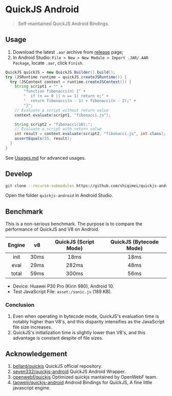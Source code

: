 # QuickJS Android

> Self-maintained QuickJS Android Bindings.

## Usage

1. Download the latest `.aar` archive from [release](https://github.com/shiqimei/quickjs-android/releases) page;
2. In Android Studio: `File > New > New Module > Import .JAR/.AAR Package`, locate `.aar`, click `Finish`.

```Java
QuickJS quickJS = new QuickJS.Builder().build();
try (JSRuntime runtime = quickJS.createJSRuntime()) {
  try (JSContext context = runtime.createJSContext()) {
    String script1 = "" +
        "function fibonacci(n) {" +
        "  if (n == 0 || n == 1) return n;" +
        "  return fibonacci(n - 1) + fibonacci(n - 2);" +
        "}";
    // Evaluate a script without return value
    context.evaluate(script1, "fibonacci.js");

    String script2 = "fibonacci(10);";
    // Evaluate a script with return value
    int result = context.evaluate(script2, "fibonacci.js", int.class);
    assertEquals(55, result);
  }
}
```

See [Usages.md](./Usages.md) for advanced usages.

## Develop

```bash
git clone --recurse-submodules https://github.com/shiqimei/quickjs-android.git
```

Open the folder `quickjs-android` in Android Studio.

## Benchmark

This is a non-serious benchmark. The purpose is to compare the performance of QuickJS and V8 on Android.

| Engine |  v8  | QuickJS (Script Mode) | QuickJS (Bytecode Mode) |
| :----: | :--: | :-------------------: | :---------------------: |
|  init  | 30ms |         18ms          |          18ms           |
|  eval  | 29ms |         282ms         |          48ms           |
| total  | 59ms |         300ms         |          56ms           |

- Device: Huawei P30 Pro (Kirin 980), Android 10.
- Test JavaScript File: `asset:/sonic.js` (189 KB).

### Conclusion

1. Even when operating in bytecode mode, QuickJS's evaluation time is notably higher than V8's, and this disparity intensifies as the JavaScript file size increases.
2. QuickJS's initialization time is slightly lower than V8's, and this advantage is constant despite of file sizes.

## Acknowledgement

1. [bellard/quickjs](https://github.com/bellard/quickjs) QuickJS official repository.
2. [seven332/quickjs-android](https://github.com/seven332/quickjs-android) QuickJS Android Wrapper.
3. [openwebf/quickjs](https://github.com/openwebf/quickjs) Optimized quickjs mantained by OpenWebF team.
4. [taoweiji/quickjs-android](https://github.com/taoweiji/quickjs-android) Android Bindings for QuickJS, A fine little javascript engine.
